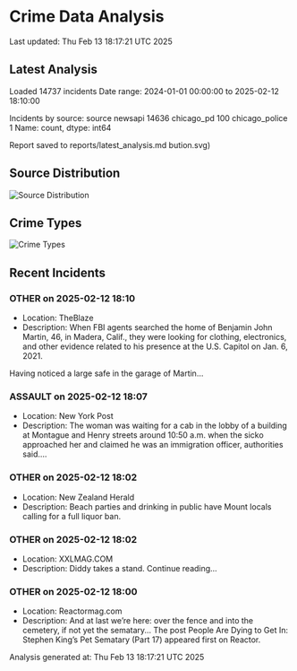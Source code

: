 # Crime Data Analysis
Last updated: Thu Feb 13 18:17:21 UTC 2025

## Latest Analysis

Loaded 14737 incidents
Date range: 2024-01-01 00:00:00 to 2025-02-12 18:10:00

Incidents by source:
source
newsapi           14636
chicago_pd          100
chicago_police        1
Name: count, dtype: int64

Report saved to reports/latest_analysis.md
bution.svg)

## Source Distribution
![Source Distribution](images/source_distribution.svg)

## Crime Types
![Crime Types](images/crime_types.svg)

## Recent Incidents

### OTHER on 2025-02-12 18:10
- Location: TheBlaze
- Description: When FBI agents searched the home of Benjamin John Martin, 46, in Madera, Calif., they were looking for clothing, electronics, and other evidence related to his presence at the U.S. Capitol on Jan. 6, 2021.

Having noticed a large safe in the garage of Martin…


### ASSAULT on 2025-02-12 18:07
- Location: New York Post
- Description: The woman was waiting for a cab in the lobby of a building at Montague and Henry streets around 10:50 a.m. when the sicko approached her and claimed he was an immigration officer, authorities said.…


### OTHER on 2025-02-12 18:02
- Location: New Zealand Herald
- Description: Beach parties and drinking in public have Mount locals calling for a full liquor ban.


### OTHER on 2025-02-12 18:02
- Location: XXLMAG.COM
- Description: Diddy takes a stand. Continue reading…


### OTHER on 2025-02-12 18:00
- Location: Reactormag.com
- Description: And at last we’re here: over the fence and into the cemetery, if not yet the sematary...
The post People Are Dying to Get In: Stephen King’s Pet Sematary (Part 17) appeared first on Reactor.

Analysis generated at: Thu Feb 13 18:17:21 UTC 2025
